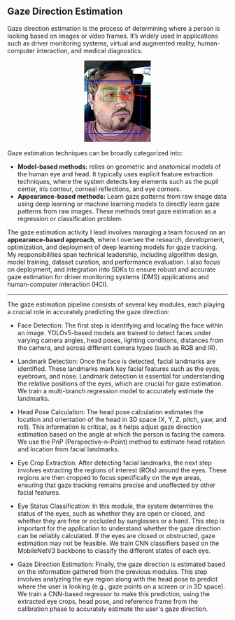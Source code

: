 
## Gaze Direction Estimation ##


Gaze direction estimation is the process of determining where a person is looking based on images or video frames. It’s widely used in applications such as driver monitoring systems, virtual and augmented reality, human-computer interaction, and medical diagnostics.

<div style="text-align: center;">
  <img src="images/gaze_estimation_page_driver_image.png?raw=true" width="30%" height="30%"/>
</div>

Gaze estimation techniques can be broadly categorized into:

+ **Model-based methods:** relies on geometric and anatomical models of the human eye and head. It typically uses explicit feature extraction techniques, where the system detects key elements such as the pupil center, iris contour, corneal reflections, and eye corners.
+ **Appearance-based methods:** Learn gaze patterns from raw image data using deep learning or machine learning models to directly learn gaze patterns from raw images. These methods treat gaze estimation as a regression or classification problem.
  
The gaze estimation activity I lead involves managing a team focused on an **appearance-based approach**, where I oversee the research, development, optimization, and deployment of deep learning models for gaze tracking. My responsibilities span technical leadership, including algorithm design, model training, dataset curation, and performance evaluation. I also focus on deployment, and integration into SDKs to ensure robust and accurate gaze estimation for driver monitoring systems (DMS) applications and human-computer interaction (HCI).  

---

The gaze estimation pipeline consists of several key modules, each playing a crucial role in accurately predicting the gaze direction:

+ Face Detection: The first step is identifying and locating the face within an image. YOLOv5-based models are trained to detect faces under varying camera angles, head poses, lighting conditions, distances from the camera, and across different camera types (such as RGB and IR).

+ Landmark Detection: Once the face is detected, facial landmarks are identified. These landmarks mark key facial features such as the eyes, eyebrows, and nose. Landmark detection is essential for understanding the relative positions of the eyes, which are crucial for gaze estimation. We train a multi-branch regression model to accurately estimate the landmarks.

+ Head Pose Calculation: The head pose calculation estimates the location and orientation of the head in 3D space (X, Y, Z, pitch, yaw, and roll). This information is critical, as it helps adjust gaze direction estimation based on the angle at which the person is facing the camera. We use the PnP (Perspective-n-Point) method to estimate head rotation and location from facial landmarks.

+ Eye Crop Extraction: After detecting facial landmarks, the next step involves extracting the regions of interest (ROIs) around the eyes. These regions are then cropped to focus specifically on the eye areas, ensuring that gaze tracking remains precise and unaffected by other facial features.

+ Eye Status Classification: In this module, the system determines the status of the eyes, such as whether they are open or closed, and whether they are free or occluded by sunglasses or a hand. This step is important for the application to understand whether the gaze direction can be reliably calculated. If the eyes are closed or obstructed, gaze estimation may not be feasible. We train CNN classifiers based on the MobileNetV3 backbone to classify the different states of each eye.

+ Gaze Direction Estimation: Finally, the gaze direction is estimated based on the information gathered from the previous modules. This step involves analyzing the eye region along with the head pose to predict where the user is looking (e.g., gaze points on a screen or in 3D space). We train a CNN-based regressor to make this prediction, using the extracted eye crops, head pose, and reference frame from the calibration phase to accurately estimate the user's gaze direction.



